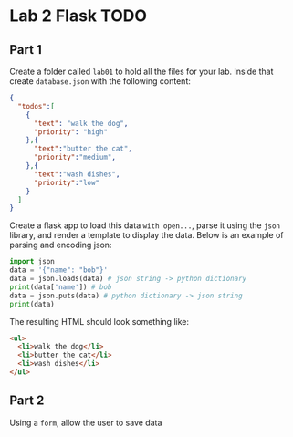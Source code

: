 

# Lab 2 Flask TODO


## Part 1

Create a folder called `lab01` to hold all the files for your lab. Inside that create `database.json` with the following content:

```json
{
  "todos":[
    {
      "text": "walk the dog",
      "priority": "high"
    },{
      "text":"butter the cat",
      "priority":"medium",
    },{
      "text":"wash dishes",
      "priority":"low"
    }
  ]
}
```

Create a flask app to load this data `with open...`, parse it using the `json` library, and render a template to display the data. Below is an example of parsing and encoding json:

```python
import json
data = '{"name": "bob"}'
data = json.loads(data) # json string -> python dictionary
print(data['name']) # bob
data = json.puts(data) # python dictionary -> json string
print(data)
```

The resulting HTML should look something like:

```html
<ul>
  <li>walk the dog</li>
  <li>butter the cat</li>
  <li>wash dishes</li>
</ul>
```

## Part 2


Using a `form`, allow the user to save data



